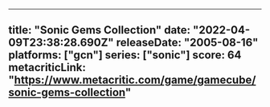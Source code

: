 
---
title: "Sonic Gems Collection"
date: "2022-04-09T23:38:28.690Z"
releaseDate: "2005-08-16"
platforms: ["gcn"]
series: ["sonic"]
score: 64
metacriticLink: "https://www.metacritic.com/game/gamecube/sonic-gems-collection"
---
